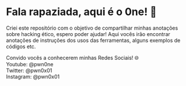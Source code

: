 # Fala rapaziada, aqui é o 0ne! 🤯
Criei este repositório com o objetivo de compartilhar minhas anotações sobre hacking ético, espero poder ajudar!
Aqui vocês irão encontrar anotações de instruções dos usos das ferramentas, alguns exemplos de códigos etc.

Convido vocês a conhecerem minhas Redes Sociais! 🌐<br>
Youtube: @pwn0ne<br>
Twitter: @pwn0x01<br>
Instagram: @pwn0x01<br>

